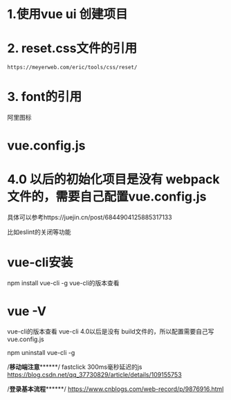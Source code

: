 # 1.使用vue ui 创建项目

# 2.  reset.css文件的引用
    https://meyerweb.com/eric/tools/css/reset/
# 3.  font的引用
阿里图标

#  vue.config.js
# 4.0 以后的初始化项目是没有 webpack文件的，需要自己配置vue.config.js
具体可以参考https://juejin.cn/post/6844904125885317133

比如eslint的关闭等功能


# vue-cli安装

npm install vue-cli -g
vue-cli的版本查看

# vue -V
vue-cli的版本查看
vue-cli 4.0以后是没有 build文件的，所以配置需要自己写vue.config.js 



npm uninstall vue-cli -g


/****************移动端注意**********************/
fastclick 300ms毫秒延迟的js
https://blog.csdn.net/qq_37730829/article/details/109155753


/****************登录基本流程**********************/
https://www.cnblogs.com/web-record/p/9876916.html